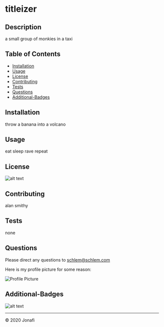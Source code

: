 
# titleizer

## Description 

a small group of monkies in a taxi


## Table of Contents

* [Installation](#installation)
* [Usage](#usage)
* [License](#license)
* [Contributing](#contributing)
* [Tests](#tests)
* [Questions](#questions)
* [Additional-Badges](#additional-badges)


## Installation

throw a banana into a volcano


## Usage 

eat sleep rave repeat

## License

![alt text](https://img.shields.io/github/license/schlem/titleizer.svg "License")


## Contributing

alan smithy

## Tests

none

## Questions

Please direct any questions to schlem@schlem.com

Here is my profile picture for some reason:

![Profile Picture](https://avatars.githubusercontent.com/u/9662769?v=4)


## Additional-Badges

![alt text](https://img.shields.io/github/languages/top/schlem/titleizer "Top Language Used")



---
© 2020 Jonafi
      